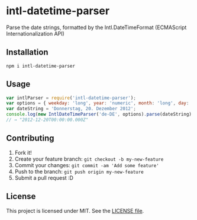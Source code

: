 # intl-datetime-parser

Parse the date strings, formatted by the Intl.DateTimeFormat (ECMAScript Internationalization API)

## Installation
```
npm i intl-datetime-parser
```
## Usage

```js
var intlParser = require('intl-datetime-parser');
var options = { weekday: 'long', year: 'numeric', month: 'long', day: 'numeric' };
var dateString = 'Donnerstag, 20. Dezember 2012';
console.log(new IntlDateTimeParser('de-DE', options).parse(dateString).toISOString());
// → "2012-12-20T00:00:00.000Z"
```

## Contributing

1. Fork it!
2. Create your feature branch: `git checkout -b my-new-feature`
3. Commit your changes: `git commit -am 'Add some feature'`
4. Push to the branch: `git push origin my-new-feature`
5. Submit a pull request :D

## License

This project is licensed under MIT. See the
[LICENSE file](https://github.com/nightskylark/intl-datetime-parser/blob/master/LICENSE).